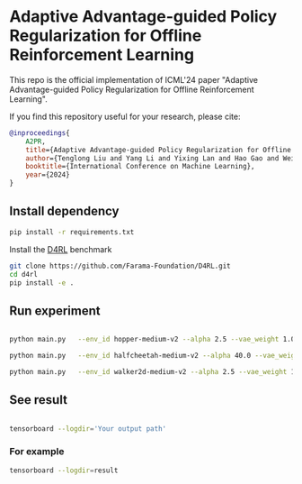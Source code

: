 # Adaptive Advantage-guided Policy Regularization for Offline Reinforcement Learning

This repo is the official implementation of ICML'24 paper "Adaptive Advantage-guided Policy Regularization for Offline Reinforcement Learning".

If you find this repository useful for your research, please cite:

```bib
@inproceedings{
    A2PR,
    title={Adaptive Advantage-guided Policy Regularization for Offline Reinforcement Learning},
    author={Tenglong Liu and Yang Li and Yixing Lan and Hao Gao and Wei Pan and Xin Xu},
    booktitle={International Conference on Machine Learning},
    year={2024}
}
```

## Install dependency

```bash
pip install -r requirements.txt
```

Install the [D4RL](https://github.com/Farama-Foundation/D4RL) benchmark

```bash
git clone https://github.com/Farama-Foundation/D4RL.git
cd d4rl
pip install -e .
```

## Run experiment

```bash

python main.py   --env_id hopper-medium-v2 --alpha 2.5 --vae_weight 1.0 --device cuda:0 --mask 0.4 --discount 0.995 --seed 0 

python main.py   --env_id halfcheetah-medium-v2 --alpha 40.0 --vae_weight 1.0 --device cuda:0 --mask 1.0 --discount 0.99 --seed 0 

python main.py   --env_id walker2d-medium-v2 --alpha 2.5 --vae_weight 1.5 --device cuda:0 --mask 1.0 --discount 0.99 --seed 0

```

## See result

```bash

tensorboard --logdir='Your output path'

```
### For example

```bash
tensorboard --logdir=result
```
